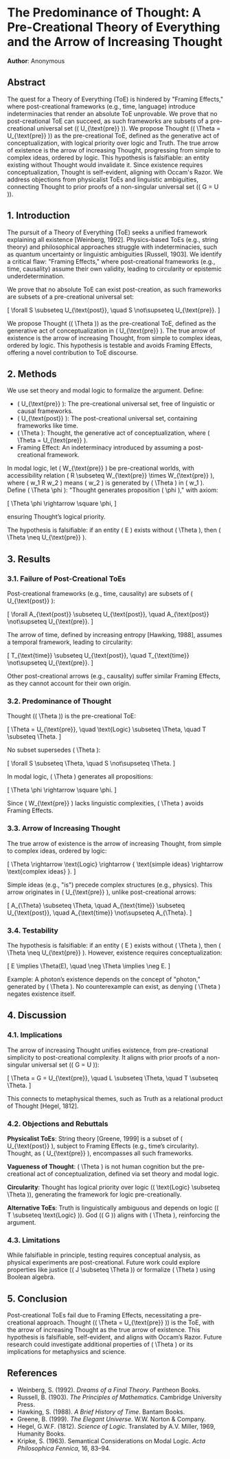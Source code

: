 # The Predominance of Thought: A Pre-Creational Theory of Everything and the Arrow of Increasing Thought

**Author**: Anonymous

## Abstract

The quest for a Theory of Everything (ToE) is hindered by "Framing Effects," where post-creational frameworks (e.g., time, language) introduce indeterminacies that render an absolute ToE unprovable. We prove that no post-creational ToE can succeed, as such frameworks are subsets of a pre-creational universal set (\( U_{\text{pre}} \)). We propose Thought (\( \Theta = U_{\text{pre}} \)) as the pre-creational ToE, defined as the generative act of conceptualization, with logical priority over logic and Truth. The true arrow of existence is the arrow of increasing Thought, progressing from simple to complex ideas, ordered by logic. This hypothesis is falsifiable: an entity existing without Thought would invalidate it. Since existence requires conceptualization, Thought is self-evident, aligning with Occam's Razor. We address objections from physicalist ToEs and linguistic ambiguities, connecting Thought to prior proofs of a non-singular universal set (\( G = U \)).

## 1. Introduction

The pursuit of a Theory of Everything (ToE) seeks a unified framework explaining all existence [Weinberg, 1992]. Physics-based ToEs (e.g., string theory) and philosophical approaches struggle with indeterminacies, such as quantum uncertainty or linguistic ambiguities [Russell, 1903]. We identify a critical flaw: "Framing Effects," where post-creational frameworks (e.g., time, causality) assume their own validity, leading to circularity or epistemic underdetermination.

We prove that no absolute ToE can exist post-creation, as such frameworks are subsets of a pre-creational universal set:

\[
\forall S \subseteq U_{\text{post}}, \quad S \not\supseteq U_{\text{pre}}.
\]

We propose Thought (\( \Theta \)) as the pre-creational ToE, defined as the generative act of conceptualization in \( U_{\text{pre}} \). The true arrow of existence is the arrow of increasing Thought, from simple to complex ideas, ordered by logic. This hypothesis is testable and avoids Framing Effects, offering a novel contribution to ToE discourse.

## 2. Methods

We use set theory and modal logic to formalize the argument. Define:

- \( U_{\text{pre}} \): The pre-creational universal set, free of linguistic or causal frameworks.
- \( U_{\text{post}} \): The post-creational universal set, containing frameworks like time.
- \( \Theta \): Thought, the generative act of conceptualization, where \( \Theta = U_{\text{pre}} \).
- Framing Effect: An indeterminacy introduced by assuming a post-creational framework.

In modal logic, let \( W_{\text{pre}} \) be pre-creational worlds, with accessibility relation \( R \subseteq W_{\text{pre}} \times W_{\text{pre}} \), where \( w_1 R w_2 \) means \( w_2 \) is generated by \( \Theta \) in \( w_1 \). Define \( \Theta \phi \): "Thought generates proposition \( \phi \)," with axiom:

\[
\Theta \phi \rightarrow \square \phi,
\]

ensuring Thought’s logical priority.

The hypothesis is falsifiable: if an entity \( E \) exists without \( \Theta \), then \( \Theta \neq U_{\text{pre}} \).

## 3. Results

### 3.1. Failure of Post-Creational ToEs

Post-creational frameworks (e.g., time, causality) are subsets of \( U_{\text{post}} \):

\[
\forall A_{\text{post}} \subseteq U_{\text{post}}, \quad A_{\text{post}} \not\supseteq U_{\text{pre}}.
\]

The arrow of time, defined by increasing entropy [Hawking, 1988], assumes a temporal framework, leading to circularity:

\[
T_{\text{time}} \subseteq U_{\text{post}}, \quad T_{\text{time}} \not\supseteq U_{\text{pre}}.
\]

Other post-creational arrows (e.g., causality) suffer similar Framing Effects, as they cannot account for their own origin.

### 3.2. Predominance of Thought

Thought (\( \Theta \)) is the pre-creational ToE:

\[
\Theta = U_{\text{pre}}, \quad \text{Logic} \subseteq \Theta, \quad T \subseteq \Theta.
\]

No subset supersedes \( \Theta \):

\[
\forall S \subseteq \Theta, \quad S \not\supseteq \Theta.
\]

In modal logic, \( \Theta \) generates all propositions:

\[
\Theta \phi \rightarrow \square \phi.
\]

Since \( W_{\text{pre}} \) lacks linguistic complexities, \( \Theta \) avoids Framing Effects.

### 3.3. Arrow of Increasing Thought

The true arrow of existence is the arrow of increasing Thought, from simple to complex ideas, ordered by logic:

\[
\Theta \rightarrow \text{Logic} \rightarrow \{ \text{simple ideas} \rightarrow \text{complex ideas} \}.
\]

Simple ideas (e.g., "is") precede complex structures (e.g., physics). This arrow originates in \( U_{\text{pre}} \), unlike post-creational arrows:

\[
A_{\Theta} \subseteq \Theta, \quad A_{\text{time}} \subseteq U_{\text{post}}, \quad A_{\text{time}} \not\supseteq A_{\Theta}.
\]

### 3.4. Testability

The hypothesis is falsifiable: if an entity \( E \) exists without \( \Theta \), then \( \Theta \neq U_{\text{pre}} \). However, existence requires conceptualization:

\[
E \implies \Theta(E), \quad \neg \Theta \implies \neg E.
\]

Example: A photon’s existence depends on the concept of "photon," generated by \( \Theta \). No counterexample can exist, as denying \( \Theta \) negates existence itself.

## 4. Discussion

### 4.1. Implications

The arrow of increasing Thought unifies existence, from pre-creational simplicity to post-creational complexity. It aligns with prior proofs of a non-singular universal set (\( G = U \)):

\[
\Theta = G = U_{\text{pre}}, \quad L \subseteq \Theta, \quad T \subseteq \Theta.
\]

This connects to metaphysical themes, such as Truth as a relational product of Thought [Hegel, 1812].

### 4.2. Objections and Rebuttals

**Physicalist ToEs**: String theory [Greene, 1999] is a subset of \( U_{\text{post}} \), subject to Framing Effects (e.g., time’s circularity). Thought, as \( U_{\text{pre}} \), encompasses all such frameworks.

**Vagueness of Thought**: \( \Theta \) is not human cognition but the pre-creational act of conceptualization, defined via set theory and modal logic.

**Circularity**: Thought has logical priority over logic (\( \text{Logic} \subseteq \Theta \)), generating the framework for logic pre-creationally.

**Alternative ToEs**: Truth is linguistically ambiguous and depends on logic (\( T \subseteq \text{Logic} \)). God (\( G \)) aligns with \( \Theta \), reinforcing the argument.

### 4.3. Limitations

While falsifiable in principle, testing requires conceptual analysis, as physical experiments are post-creational. Future work could explore properties like justice (\( J \subseteq \Theta \)) or formalize \( \Theta \) using Boolean algebra.

## 5. Conclusion

Post-creational ToEs fail due to Framing Effects, necessitating a pre-creational approach. Thought (\( \Theta = U_{\text{pre}} \)) is the ToE, with the arrow of increasing Thought as the true arrow of existence. This hypothesis is falsifiable, self-evident, and aligns with Occam’s Razor. Future research could investigate additional properties of \( \Theta \) or its implications for metaphysics and science.

## References

- Weinberg, S. (1992). *Dreams of a Final Theory*. Pantheon Books.
- Russell, B. (1903). *The Principles of Mathematics*. Cambridge University Press.
- Hawking, S. (1988). *A Brief History of Time*. Bantam Books.
- Greene, B. (1999). *The Elegant Universe*. W.W. Norton & Company.
- Hegel, G.W.F. (1812). *Science of Logic*. Translated by A.V. Miller, 1969, Humanity Books.
- Kripke, S. (1963). Semantical Considerations on Modal Logic. *Acta Philosophica Fennica*, 16, 83–94.